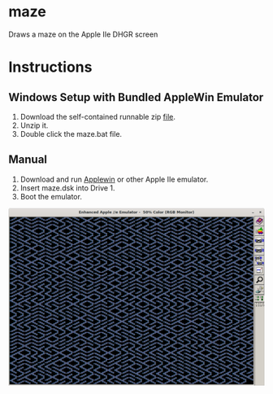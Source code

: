 # maze
Draws a maze on the Apple IIe DHGR screen

# Instructions

## Windows Setup with Bundled AppleWin Emulator
1. Download the self-contained runnable zip [file](https://github.com/gungwald/maze/releases/download/v1.1.0/maze-runnable.zip).
2. Unzip it.
3. Double click the maze.bat file.

## Manual
1. Download and run [Applewin](https://github.com/AppleWin/AppleWin) or other Apple IIe emulator.
2. Insert maze.dsk into Drive 1.
3. Boot the emulator.

![Example](maze-example.png)

